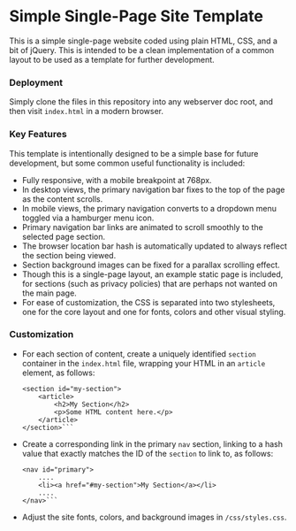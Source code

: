 # Simple Single-Page Site Template

This is a simple single-page website coded using plain HTML, CSS, and a bit of jQuery. This is intended to be a clean implementation of a common layout to be used as a template for further development.

### Deployment
Simply clone the files in this repository into any webserver doc root, and then visit `index.html` in a modern browser.

### Key Features
This template is intentionally designed to be a simple base for future development, but some common useful functionality is included:
- Fully responsive, with a mobile breakpoint at 768px.
- In desktop views, the primary navigation bar fixes to the top of the page as the content scrolls.
- In mobile views, the primary navigation converts to a dropdown menu toggled via a hamburger menu icon.
- Primary navigation bar links are animated to scroll smoothly to the selected page section.
- The browser location bar hash is automatically updated to always reflect the section being viewed.
- Section background images can be fixed for a parallax scrolling effect.
- Though this is a single-page layout, an example static page is included, for sections (such as privacy policies) that are perhaps not wanted on the main page.
- For ease of customization, the CSS is separated into two stylesheets, one for the core layout and one for fonts, colors and other visual styling.

### Customization

- For each section of content, create a uniquely identified `section` container in the `index.html` file, wrapping your HTML in an `article` element, as follows:

    ```
    <section id="my-section">
		<article>
		    <h2>My Section</h2>
		    <p>Some HTML content here.</p>
		</article>
	</section>```
- Create a corresponding link in the primary `nav` section, linking to a hash value that exactly matches the ID of the `section` to link to, as follows:
    ```
    <nav id="primary">
        ....
		<li><a href="#my-section">My Section</a></li>
		....
	</nav>```
- Adjust the site fonts, colors, and background images in `/css/styles.css`.
	
